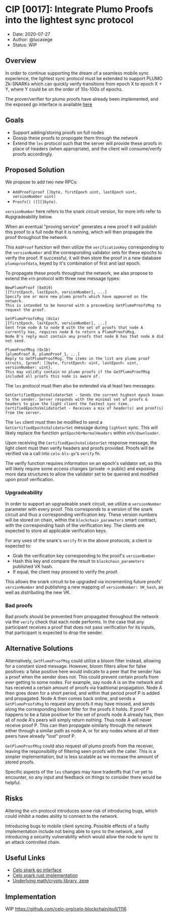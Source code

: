 
# CIP [0017]: Integrate Plumo Proofs into the lightest sync protocol

- Date: 2020-07-27
- Author: @lucasege
- Status: WIP

## Overview

In order to continue supporting the dream of a seamless mobile sync experience, the lightest sync protocol must be extended to support PLUMO Zk-SNARKs which can quickly verify transitions from epoch X to epoch X + Y, where Y could be on the order of 10s-100s of epochs.

The prover/verifier for plumo proofs have already been implemented, and the exposed go interface is available [here](https://github.com/celo-org/celo-bls-go)

## Goals

- Support adding/storing proofs on full nodes
- Gossip these proofs to propogate them through the network
- Extend the `les` protocol such that the server will provide these proofs in place of headers (when appropriate), and the client will consume/verify proofs accordingly.

## Proposed Solution

We propose to add two new RPCs: 
* `AddProof(proof []byte, firstEpoch uint, lastEpoch uint, versionNumber uint)`
* `Proofs() ([][]byte)`.

`versionNumber` here refers to the snark circuit version, for more info refer to #upgradeability below.

When an eventual "proving service" generates a new proof it will publish this proof to a full node that it is running, which will then propagate the proof throughout the network.

This `AddProof` function will then utilize the `verificationKey` corresponding to the `versionNumber` and the corresponding validator sets for these epochs to verify the proof. If successful, it will then store the proof in a new database `plumoproofdata`, keyed by it's combination of first and last epoch. 

To propagate these proofs throughout the network, we also propose to extend the `eth` protocol with three new message types: 
```
NewPlumoProof (0x019)
[[firstEpoch, lastEpoch, versionNumber], ...]
Specify one or more new plumo proofs which have appeared on the network.
This is intended to be honored with a proceeding GetPlumoProofsMsg to request the proof.

GetPlumoProofsMsg (0x1a)
[[firstEpoch, lastEpoch, versionNumber], ...]
Sent from node A to node B with the set of proofs that node A currently has, requires node B to return a PlumoProofsMsg.
Node B's reply must contain any proofs that node B has that node A did not send.

PlumoProofMsg (0x1b)
[plumoProof_0, plumoProof_1, ...]
Reply to GetPlumoProofMsg. The items in the list are plumo proof structs, {proof: []byte, firstEpoch: uint, lastEpoch: uint, versionNumber: uint}.
This may validly contain no plumo proofs if the GetPlumoProofMsg included all proofs this node is aware of.
```

The `les` protocol must then also be extended via at least two messages:
```
GetCertifiedEpochsValidatorSet - Sends the current highest epoch known to the sender. Server responds with the minimal set of proofs & headers to give the light client the fastest sync time.
CertifiedEpochsValidatorSet - Receives a mix of header(s) and proof(s) from the server.
```

The `les` client must then be modified to send a `GetCertifiedEpochsValidatorSet` message during `lightest` sync. This will likely replace the function `getEpochOrNormalHeaders` within `eth/downloader`.

Upon receiving the `CertifiedEpochsValidatorSet` response message, the light client must then verify headers and proofs provided. Proofs will be verified via a call into `celo-bls-go`'s `verify` fn.

The verify function requires information on an epoch's validator set, so this will likely require some access changes (private -> public) and exposing more data structures to allow the validator set to be queried and modified upon proof verification.

### Upgradeability
In order to support an upgradeable snark circuit, we utilize a `versionNumber` parameter with every proof. This corresponds to a version of the snark circuit and thus a corresponding verification key. These version numbers will be stored on chain, within the `blockchain_parameters` smart contract, with the corresponding hash of the verification key. The clients are expected to store all applicable verification keys.

For any uses of the snark's `verify` fn in the above protocols, a client is expected to:
* Grab the verification key corresponding to the proof's `versionNumber`
* Hash this key and compare the result to `blockchain_parameters` published VK hash.
* If equal, the client may proceed to verify the proof.

This allows the snark circuit to be upgraded via incrementing future proofs' `versionNumber` and publishing a new mapping of `versionNumber: VK_hash`, as well as distributing the new VK.

### Bad proofs
Bad proofs should be prevented from propagated throughout the network via the `verify` check that each node performs. In the case that any participant receives a proof that does not pass verification for its inputs, that participant is expected to drop the sender. 

## Alternative Solutions

Alternatively, `GetPlumoProofMsg` could utilize a bloom filter instead, allowing for a constant sized message. However, bloom filters allow for false positives: a false positive here would indicate to a peer that the sender has a proof when the sender does not. This could prevent certain proofs from ever getting to some nodes. For example, say node A is on the network and has received a certain amount of proofs via traditional propagation. Node A then goes down for a short period, and within that period proof P is added and propagated. Node A then comes back online, and sends a `GetPlumoProofsMsg` to request any proofs it may have missed, and sends along the corresponding bloom filter for the proofs it holds. If proof P happens to be a false positive for the set of proofs node A already has, then all of node A's peers will simply return nothing. Thus node A will never receive proof P. This can then propagate similarly through the network either through a similar path as node A, or for any nodes where all of their peers have already "lost" proof P.

`GetPlumoProofMsg` could also request *all* plumo proofs from the receiver, leaving the responsibility of filtering seen proofs with the caller. This is a simpler implementation, but is less scalable as we increase the amount of stored proofs. 

Specific aspects of the `les` changes may have tradeoffs that I've yet to encounter, so any input and feedback on things to consider there would be helpful.

## Risks

Altering the `eth` protocol introduces some risk of introducing bugs, which could inhibit a nodes ability to connect to the network.

Introducing bugs to mobile client syncing. Possible effects of a faulty implementation include not being able to sync to the network, and introducing a security vulnerability which would allow the node to sync to an attack controlled chain.

## Useful Links
- [Celo snark go interface](https://github.com/celo-org/celo-bls-go)
- [Celo snark rust implementation](https://github.com/celo-org/celo-bls-snark-rs)
- [Underlying math/crypto library, zexe](https://github.com/scipr-lab/zexe)

## Implementation

WIP https://github.com/celo-org/celo-blockchain/pull/1116
